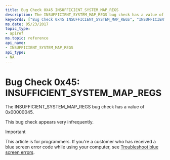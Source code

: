 ```yaml
---
title: Bug Check 0X45 INSUFFICIENT_SYSTEM_MAP_REGS
description: The INSUFFICIENT_SYSTEM_MAP_REGS bug check has a value of 0x00000045.This bug check appears very infrequently.
keywords: ["Bug Check 0x45 INSUFFICIENT_SYSTEM_MAP_REGS", "INSUFFICIENT_SYSTEM_MAP_REGS"]
ms.date: 05/23/2017
topic_type:
- apiref
ms.topic: reference
api_name:
- INSUFFICIENT_SYSTEM_MAP_REGS
api_type:
- NA
---
```


# Bug Check 0x45: INSUFFICIENT\_SYSTEM\_MAP\_REGS


The INSUFFICIENT\_SYSTEM\_MAP\_REGS bug check has a value of 0x00000045.

This bug check appears very infrequently.

> [!IMPORTANT]
> This article is for programmers. If you're a customer who has received a blue screen error code while using your computer, see [Troubleshoot blue screen errors](https://www.windows.com/stopcode).


 

 




